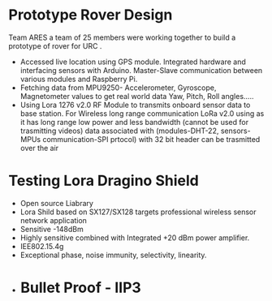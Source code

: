 # Prototype Rover Design

Team ARES a team of 25 members were working together to build a prototype of rover for URC .
- Accessed live location using GPS module. Integrated hardware and interfacing sensors with Arduino. Master-Slave communication between various modules and Raspberry Pi.
- Fetching data from MPU9250- Accelerometer, Gyroscope, Magnetometer values to get real world data Yaw, Pitch, Roll angles.....
- Using Lora 1276 v2.0 RF Module to transmits onboard sensor data to base station.
  For Wireless long range communication LoRa v2.0 using as it has long range low power and less bandwidth (cannot be used for trasmitting     videos) data associated with (modules-DHT-22, sensors-MPUs communication-SPI prtocol) with 32 bit header can be trasmitted over the air
# Testing Lora Dragino Shield
- Open source Liabrary 
- Lora Shild based on SX127/SX128 targets professional wireless sensor network application 
- Sensitive -148dBm
- Highly sensitive combined with Integrated +20 dBm power amplifier.
- IEE802.15.4g
- Exceptional phase, noise immunity, selectivity, linearity.
- # Bullet Proof - IIP3
